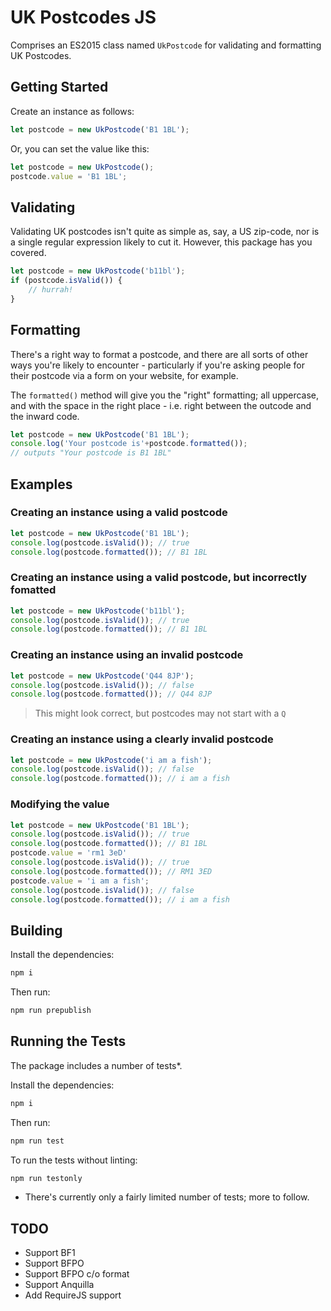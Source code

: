 # UK Postcodes JS

Comprises an ES2015 class named `UkPostcode` for validating and formatting UK Postcodes.
 
## Getting Started
 
Create an instance as follows:
 
```js
let postcode = new UkPostcode('B1 1BL');
```

Or, you can set the value like this:

```js
let postcode = new UkPostcode();
postcode.value = 'B1 1BL';
```

## Validating

Validating UK postcodes isn't quite as simple as, say, a US zip-code, nor is a single regular expression likely to cut it. However, this package has you covered.

```js
let postcode = new UkPostcode('b11bl');
if (postcode.isValid()) {
    // hurrah!
}
```

## Formatting

There's a right way to format a postcode, and there are all sorts of other ways you're likely to encounter - particularly if you're asking people for their postcode via a form on your website, for example.
 
The `formatted()` method will give you the "right" formatting; all uppercase, and with the space in the right place - i.e. right between the outcode and the inward code.

```js
let postcode = new UkPostcode('B1 1BL');
console.log('Your postcode is'+postcode.formatted());
// outputs "Your postcode is B1 1BL"
```

## Examples
 
### Creating an instance using a valid postcode 
 
```js
let postcode = new UkPostcode('B1 1BL');
console.log(postcode.isValid()); // true
console.log(postcode.formatted()); // B1 1BL
```

### Creating an instance using a valid postcode, but incorrectly fomatted
 
```js
let postcode = new UkPostcode('b11bl');
console.log(postcode.isValid()); // true
console.log(postcode.formatted()); // B1 1BL
```

### Creating an instance using an invalid postcode
 
```js
let postcode = new UkPostcode('Q44 8JP');
console.log(postcode.isValid()); // false
console.log(postcode.formatted()); // Q44 8JP
```
 
> This might look correct, but postcodes may not start with a `Q` 
 
### Creating an instance using a clearly invalid postcode 
 
```js
let postcode = new UkPostcode('i am a fish');
console.log(postcode.isValid()); // false
console.log(postcode.formatted()); // i am a fish
```
 
### Modifying the value 
 
```js
let postcode = new UkPostcode('B1 1BL');
console.log(postcode.isValid()); // true
console.log(postcode.formatted()); // B1 1BL
postcode.value = 'rm1 3eD'
console.log(postcode.isValid()); // true
console.log(postcode.formatted()); // RM1 3ED
postcode.value = 'i am a fish';
console.log(postcode.isValid()); // false
console.log(postcode.formatted()); // i am a fish
 ```
 
## Building
 
Install the dependencies:
 
```bash
npm i
``` 

Then run:

```bash
npm run prepublish
```

## Running the Tests

The package includes a number of tests*. 

Install the dependencies:
 
```bash
npm i
``` 

Then run:

```bash
npm run test
```

To run the tests without linting:

```bash
npm run testonly
```

* There's currently only a fairly limited number of tests; more to follow.

## TODO

* Support BF1
* Support BFPO
* Support BFPO c/o format
* Support Anquilla
* Add RequireJS support      
	      